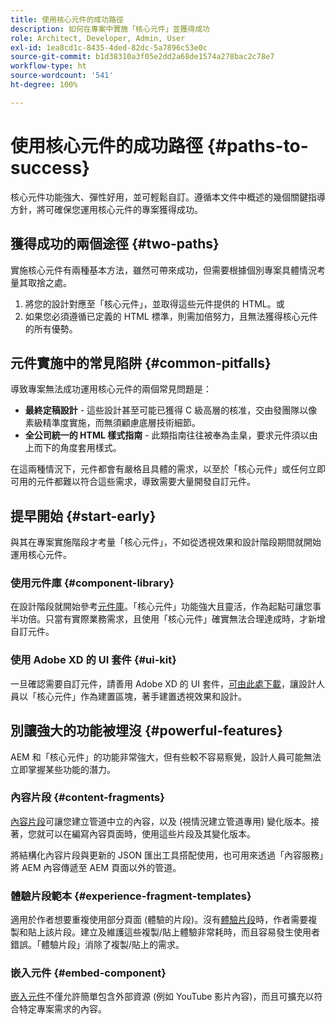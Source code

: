 ```yaml
---
title: 使用核心元件的成功路徑
description: 如何在專案中實施「核心元件」並獲得成功
role: Architect, Developer, Admin, User
exl-id: 1ea8cd1c-8435-4ded-82dc-5a7896c53e0c
source-git-commit: b1d38310a3f05e2dd2a68de1574a278bac2c78e7
workflow-type: ht
source-wordcount: '541'
ht-degree: 100%

---
```



# 使用核心元件的成功路徑 {#paths-to-success}

核心元件功能強大、彈性好用，並可輕鬆自訂。遵循本文件中概述的幾個關鍵指導方針，將可確保您運用核心元件的專案獲得成功。

## 獲得成功的兩個途徑 {#two-paths}

實施核心元件有兩種基本方法，雖然可帶來成功，但需要根據個別專案具體情況考量其取捨之處。

1. 將您的設計對應至「核心元件」，並取得這些元件提供的 HTML。或
1. 如果您必須遵循已定義的 HTML 標準，則需加倍努力，且無法獲得核心元件的所有優勢。

## 元件實施中的常見陷阱 {#common-pitfalls}

導致專案無法成功運用核心元件的兩個常見問題是：

* **最終定稿設計** - 這些設計甚至可能已獲得 C 級高層的核准，交由發團隊以像素級精準度實施，而無須顧慮底層技術細節。
* **全公司統一的 HTML 樣式指南** - 此類指南往往被奉為圭臬，要求元件須以由上而下的角度套用樣式。

在這兩種情況下，元件都會有嚴格且具體的需求，以至於「核心元件」或任何立即可用的元件都難以符合這些需求，導致需要大量開發自訂元件。

## 提早開始 {#start-early}

與其在專案實施階段才考量「核心元件」，不如從透視效果和設計階段期間就開始運用核心元件。

### 使用元件庫 {#component-library}

在設計階段就開始參考[元件庫](https://adobe.com/go/aem_cmp_library_tw)。「核心元件」功能強大且靈活，作為起點可讓您事半功倍。只當有實際業務需求，且使用「核心元件」確實無法合理達成時，才新增自訂元件。

### 使用 Adobe XD 的 UI 套件 {#ui-kit}

一旦確認需要自訂元件，請善用 Adobe XD 的 UI 套件，[可由此處下載](https://experienceleague.adobe.com/docs/experience-manager-learn/assets/AEM-CoreComponents-UI-Kit.xd?lang=zh-Hant)，讓設計人員以「核心元件」作為建置區塊，著手建置透視效果和設計。

## 別讓強大的功能被埋沒 {#powerful-features}

AEM 和「核心元件」的功能非常強大，但有些較不容易察覺，設計人員可能無法立即掌握某些功能的潛力。

### 內容片段 {#content-fragments}

[內容片段](https://experienceleague.adobe.com/docs/experience-manager-cloud-service/sites/authoring/fundamentals/content-fragments.html?lang=zh-Hant)可讓您建立管道中立的內容，以及 (視情況建立管道專用) 變化版本。接著，您就可以在編寫內容頁面時，使用這些片段及其變化版本。

將結構化內容片段與更新的 JSON 匯出工具搭配使用，也可用來透過「內容服務」將 AEM 內容傳遞至 AEM 頁面以外的管道。

### 體驗片段範本 {#experience-fragment-templates}

適用於作者想要重複使用部分頁面 (體驗的片段)。沒有[體驗片段](https://experienceleague.adobe.com/docs/experience-manager-cloud-service/sites/authoring/fundamentals/experience-fragments.html?lang=zh-Hant)時，作者需要複製和貼上該片段。建立及維護這些複製/貼上體驗非常耗時，而且容易發生使用者錯誤。「體驗片段」消除了複製/貼上的需求。

### 嵌入元件 {#embed-component}

[嵌入元件](/help/components/embed.md)不僅允許簡單包含外部資源 (例如 YouTube 影片內容)，而且可擴充以符合特定專案需求的內容。
